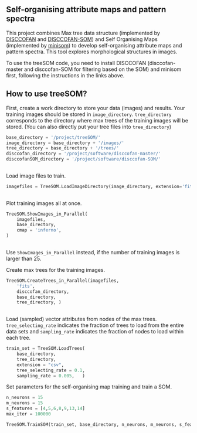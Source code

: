 ## Self-organising attribute maps and pattern spectra

This project combines Max tree data structure (implemented by [DISCCOFAN](https://github.com/sgazagnes/disccofan) and [DISCCOFAN-SOM](https://github.com/sgazagnes/disccofan/tree/SOM)) and Self Organising Maps (implemented by [minisom](https://github.com/JustGlowing/minisom/tree/master)) to develop self-organising attribute maps and pattern spectra.
This tool explores morphological structures in images. 

To use the treeSOM code, you need to install DISCCOFAN (disccofan-master and disccofan-SOM for filtering based on the SOM) and minisom first, following the instructions in the links above. 

## How to use treeSOM?

First, create a work directory to store your data (images) and results. 
Your training images should be stored in `image_directory`.
`tree_directory` corresponds to the directory where max trees of the training images will be stored. 
(You can also directly put your tree files into `tree_directory`)

```python
base_directory = '/project/treeSOM/'
image_directory = base_directory + '/images/'
tree_directory = base_directory + '/trees/'
disccofan_directory = '/project/software/disccofan-master/'
disccofanSOM_directory = '/project/software/disccofan-SOM/'
     
```

Load image files to train. 

```python
imagefiles = TreeSOM.LoadImageDirectory(image_directory, extension='fits')
     
```

Plot training images all at once.

```python
TreeSOM.ShowImages_in_Parallel(
    imagefiles,
    base_directory,
    cmap = 'inferno',
)
     
```

Use `ShowImages_in_Parallel` instead, if the number of training images is larger than 25. 

Create max trees for the training images. 

```python
TreeSOM.CreateTrees_in_Parallel(imagefiles,
    'fits',
    disccofan_directory,
    base_directory,
    tree_directory, )
     
```

Load (sampled) vector attributes from nodes of the max trees. 
`tree_selecting_rate` indicates the fraction of trees to load from the entire data sets and `sampling_rate` indicates the fraction of nodes to load within each tree. 

```python
train_set = TreeSOM.LoadTrees(
    base_directory,
    tree_directory,
    extension = "csv", 
    tree_selecting_rate = 0.1,
    sampling_rate = 0.005,   )

```

Set parameters for the self-organising map training and train a SOM. 

```python
n_neurons = 15
m_neurons = 15
s_features = [4,5,6,8,9,13,14]
max_iter = 100000

TreeSOM.TrainSOM(train_set, base_directory, n_neurons, m_neurons, s_features, max_iter,)

```
